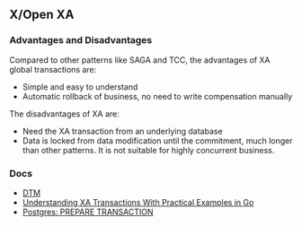 ## X/Open XA

### Advantages and Disadvantages

Compared to other patterns like SAGA and TCC, the advantages of XA global transactions are:

+ Simple and easy to understand
+ Automatic rollback of business, no need to write compensation manually

The disadvantages of XA are:

+ Need the XA transaction from an underlying database
+ Data is locked from data modification until the commitment, much longer than other patterns. It is not suitable for highly concurrent business.

### Docs

- [DTM](https://en.dtm.pub/)
- [Understanding XA Transactions With Practical Examples in Go](https://betterprogramming.pub/understanding-xa-transactions-with-practical-examples-in-go-67e99fd333db)
- [Postgres: PREPARE TRANSACTION](https://postgrespro.ru/docs/postgresql/16/sql-prepare-transaction?lang=ru-en)
